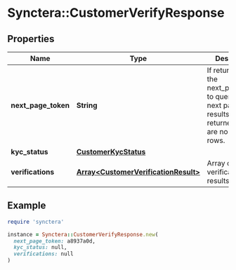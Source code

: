 # Synctera::CustomerVerifyResponse

## Properties

| Name | Type | Description | Notes |
| ---- | ---- | ----------- | ----- |
| **next_page_token** | **String** | If returned, use the next_page_token to query for the next page of results. Not returned if there are no more rows. | [optional] |
| **kyc_status** | [**CustomerKycStatus**](CustomerKycStatus.md) |  |  |
| **verifications** | [**Array&lt;CustomerVerificationResult&gt;**](CustomerVerificationResult.md) | Array of verification results. |  |

## Example

```ruby
require 'synctera'

instance = Synctera::CustomerVerifyResponse.new(
  next_page_token: a8937a0d,
  kyc_status: null,
  verifications: null
)
```

